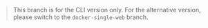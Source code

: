 > This branch is for the CLI version only. For the alternative version, please switch to the `docker-single-web` branch.
